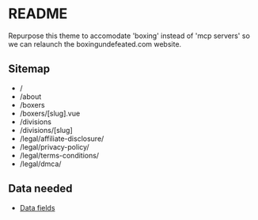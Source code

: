 # README

Repurpose this theme to accomodate 'boxing' instead of 'mcp servers' so we can relaunch the boxingundefeated.com website.

## Sitemap

- /
- /about
- /boxers
- /boxers/[slug].vue
- /divisions
- /divisions/[slug]
- /legal/affiliate-disclosure/
- /legal/privacy-policy/
- /legal/terms-conditions/
- /legal/dmca/


## Data needed

- [Data fields](https://docs.google.com/spreadsheets/d/1g6x1PUqBg4_f-Ljn1IF9YqeGJ2m-k3ehhfgu_tWE9oo/edit?gid=0#gid=0)